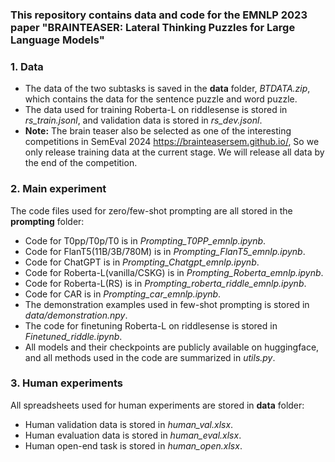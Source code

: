 ### This repository contains data and code for the EMNLP 2023 paper "BRAINTEASER: Lateral Thinking Puzzles for Large Language Models"
### 1. **Data**
* The data of the two subtasks is saved in the **data** folder, *BTDATA.zip*, which contains the data for the sentence puzzle and word puzzle. 
* The data used for training Roberta-L on riddlesense is stored in *rs_train.jsonl*, and validation data is stored in *rs_dev.jsonl*.
* **Note:** The brain teaser also be selected as one of the interesting competitions in SemEval 2024 <https://brainteasersem.github.io/>, So we only release training data at the current stage. We will release all data by the end of the competition. 

### 2. **Main experiment**
The code files used for zero/few-shot prompting are all stored in the **prompting** folder:  
* Code for T0pp/T0p/T0 is in *Prompting_T0PP_emnlp.ipynb*.
* Code for FlanT5(11B/3B/780M) is in *Prompting_FlanT5_emnlp.ipynb*.
* Code for ChatGPT is in *Prompting_Chatgpt_emnlp.ipynb*.
* Code for Roberta-L(vanilla/CSKG) is in *Prompting_Roberta_emnlp.ipynb*.
* Code for Roberta-L(RS) is in *Prompting_roberta_riddle_emnlp.ipynb*.
* Code for CAR is in *Prompting_car_emnlp.ipynb*.
* The demonstration examples used in few-shot prompting is stored in *data/demonstration.npy*.
* The code for finetuning Roberta-L on riddlesense is stored in *Finetuned_riddle.ipynb*.
* All models and their checkpoints are publicly available on huggingface, and all methods used in the code are summarized in *utils.py*.
### 3. **Human experiments**
All spreadsheets used for human experiments are stored in **data** folder:
* Human validation data is stored in *human_val.xlsx*.
* Human evaluation data is stored in *human_eval.xlsx*.
* Human open-end task is stored in *human_open.xlsx*.
